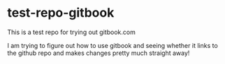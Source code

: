 # test-repo-gitbook
This is a test repo for trying out gitbook.com

I am trying to figure out how to use gitbook and seeing whether it links to the github repo and makes changes pretty much straight away!



